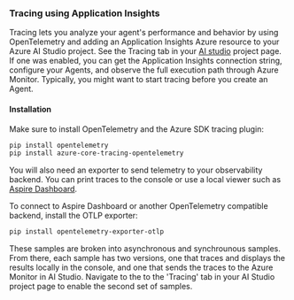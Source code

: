### Tracing using Application Insights

Tracing lets you analyze your agent's performance and behavior by using OpenTelemetry and adding an Application Insights Azure resource to your Azure AI Studio project. See the Tracing tab in your [AI studio](https://ai.azure.com/) project page. If one was enabled, you can get the Application Insights connection string, configure your Agents, and observe the full execution path through Azure Monitor. Typically, you might want to start tracing before you create an Agent.

#### Installation

Make sure to install OpenTelemetry and the Azure SDK tracing plugin:

```bash
pip install opentelemetry
pip install azure-core-tracing-opentelemetry
```

You will also need an exporter to send telemetry to your observability backend. You can print traces to the console or use a local viewer such as [Aspire Dashboard](https://learn.microsoft.com/dotnet/aspire/fundamentals/dashboard/standalone?tabs=bash).

To connect to Aspire Dashboard or another OpenTelemetry compatible backend, install the OTLP exporter:

```bash
pip install opentelemetry-exporter-otlp
```

These samples are broken into asynchronous and synchrounous samples. From there, each sample has two versions, one that traces and displays the results locally in the console, and one that sends the traces to the Azure Monitor in AI Studio. Navigate to the to the 'Tracing' tab in your AI Studio project page to enable the second set of samples.